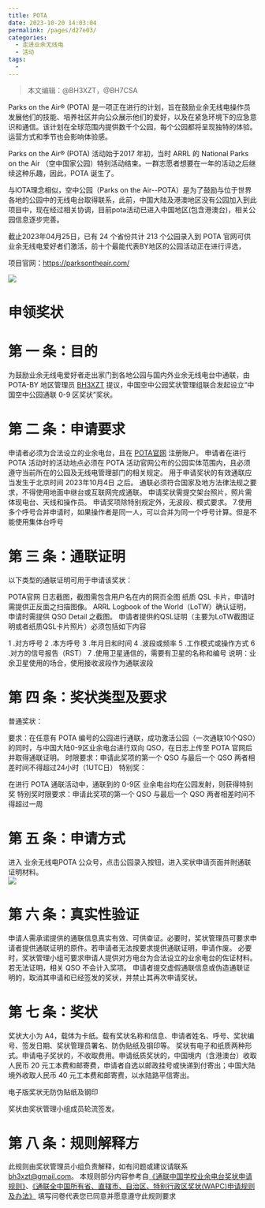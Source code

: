 ```yaml
---
title: POTA
date: 2023-10-20 14:03:04
permalink: /pages/d27e03/
categories:
  - 走进业余无线电
  - 活动
tags:
  - 
---
```

> 本文编辑：@BH3XZT，@BH7CSA

Parks on the Air® (POTA) 是一项正在进行的计划，旨在鼓励业余无线电操作员发展他们的技能、培养社区并向公众展示他们的爱好，以及在紧急环境下的应急意识和通信。该计划在全球范围内提供数千个公园，每个公园都将呈现独特的体验。 运营方式和季节也会影响体验感。

Parks on the Air® (POTA) 活动始于2017 年初，当时 ARRL 的 National Parks on the Air （空中国家公园）特别活动结束。一群志愿者想要在一年的活动之后继续这种乐趣，因此，POTA 诞生了。

与IOTA理念相似，空中公园（Parks on the Air--POTA）是为了鼓励与位于世界各地的公园中的无线电台取得联系，此前，中国大陆及港澳地区没有公园加入到此项目中，现在经过相关协调，目前pota活动已进入中国地区(包含港澳台)，相关公园信息逐步完善。

截止2023年04月25日，已有 24 个省份共计 213 个公园录入到 POTA 官网可供业余无线电爱好者们激活，前十个最能代表BY地区的公园活动正在进行评选，

项目官网：https://parksontheair.com/

![](/img/0203/1_01.png)

# 申领奖状

# 第 一 条：目的
为鼓励业余无线电爱好者走出家门到各地公园与国内外业余无线电台中通联，由 POTA-BY 地区管理员 [BH3XZT](https://forum.hamcq.cn/u/18) 提议，中国空中公园奖状管理组联合发起设立“中国空中公园通联 0-9 区奖状”奖状。

# 第 二 条：申请要求
申请者必须为合法设立的业余电台，且在 [POTA官网](https://parksontheair.com/) 注册账户。
申请者在进行 POTA 活动时的活动地点必须在 POTA 活动官网公布的公园实体范围内，且必须遵守当前所在的公园及无线电管理部门的相关规定。
用于申请奖状的有效通联应当发生于北京时间 2023年10月4日 之后。
通联必须符合国家及地方法律法规之要求，不得使用地面中继台或互联网完成通联。
申请奖状需提交架台照片，照片需体现电台、天线和操作员。
申请奖项除特别规定外，无波段、模式要求。
7.使用多个呼号合并申请时，如果操作者是同一人，可以合并为同一个呼号计算。但是不能使用集体台呼号
# 第 三 条：通联证明
以下类型的通联证明可用于申请该奖状：

POTA官网 日志截图，截图需包含用户名在内的网页全图
纸质 QSL 卡片，申请时需提供正反面之扫描图像。
ARRL Logbook of the World（LoTW）确认证明，申请时需提供 QSO Detail 之截图。
申请者提供的QSL证明（主要为LoTW截图证明或者纸质QSL卡片照片）必须包括如下内容

1 .对方呼号
2 .本方呼号
3 .年月日和时间
4 .波段或频率
5 .工作模式或操作方式
6 .对方的信号报告（RST）
7 .使用卫星通信的，需要有卫星的名称和编号
说明：业余卫星使用的场合，使用接收波段作为通联波段
# 第 四 条：奖状类型及要求
普通奖状：

要求：在任意有 POTA 编号的公园进行通联，成功激活公园（一次通联10个QSO）的同时，与中国大陆0-9区业余电台进行双向 QSO，在日志上传至 POTA 官网后并取得通联证明。
时限要求：申请此奖项的第一个 QSO 与最后一个 QSO 两者相差时间不得超过24小时（1UTC日）
特别奖：

在进行 POTA 通联活动中，通联到的 0-9区 业余电台均在公园发射，则获得特别奖
特别奖时限要求：申请此奖项的第一个 QSO 与最后一个 QSO 两者相差时间不得超过一周
# 第 五 条：申请方式
进入 业余无线电POTA 公众号，点击公园录入按钮，进入奖状申请页面并附通联证明材料。  
![](/img/0202/1_pota.png)

# 第 六 条：真实性验证
申请人需承诺提供的通联信息真实有效、可供查证。必要时，奖状管理员可要求申请者提供通联证明的原件。若申请者无法按要求提供通联证明，申请作废。
必要时，奖状管理小组可要求申请人提供对方电台为合法设立的业余电台的佐证材料。若无法证明，相关 QSO 不会计入奖项。
申请者提交虚假通联信息或伪造通联证明的，取消其申请和已经签发的奖状，并禁止其再次申请奖状。

# 第 七 条：奖状
奖状大小为 A4，载体为卡纸。载有奖状名称和信息、申请者姓名、呼号、奖状编号、签发日期、奖状管理员署名、防伪贴纸及钢印等。
奖状有电子和纸质两种形式。申请电子奖状的，不收取费用。申请纸质奖状的，中国境内（含港澳台）收取人民币 20 元工本费和邮寄费，申请者自选以邮政挂号或快递到付寄出；中国大陆境外收取人民币 40 元工本费和邮寄费，以水陆路平信寄出。

电子版奖状无防伪贴纸及钢印

奖状由奖状管理小组成员轮流签发。

# 第 八 条：规则解释方
此规则由奖状管理员小组负责解释，如有问题或建议请联系 [bh3xzt@gmail.com](mailto:bh3xzt@gmail.com)。
本规则部分内容参考自[《通联中国学校业余电台奖状申请规则》](https://www.wcsa.ac.cn/)、[《通联全中国所有省、直辖市、自治区、特别行政区奖状(WAPC)申请规则及办法》](https://www.hellocq.net/forum/read.php?tid=350692)
填写问卷代表您已同意并愿意遵守此规则要求